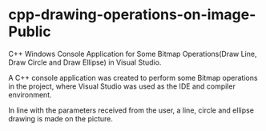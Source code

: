 # cpp-drawing-operations-on-image-Public

C++ Windows Console Application for Some Bitmap Operations(Draw Line, Draw Circle and Draw Ellipse) in Visual Studio.

A C++ console application was created to perform some Bitmap operations in the project, where Visual Studio was used as the IDE and compiler environment.

In line with the parameters received from the user, a line, circle and ellipse drawing is made on the picture.
